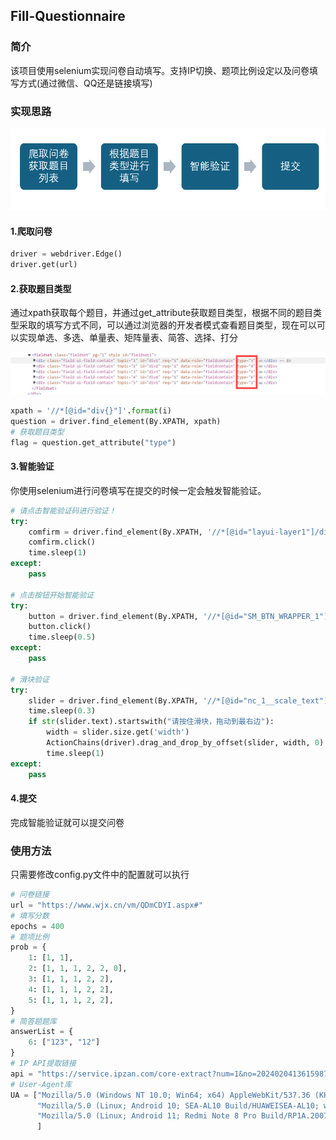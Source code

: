 ## Fill-Questionnaire

### 简介

该项目使用selenium实现问卷自动填写。支持IP切换、题项比例设定以及问卷填写方式(通过微信、QQ还是链接填写)

### 实现思路

![alt](./img/image-20240217225704000.png)

#### 1.爬取问卷

```python
driver = webdriver.Edge()
driver.get(url)
```

#### 2.获取题目类型

通过xpath获取每个题目，并通过get_attribute获取题目类型，根据不同的题目类型采取的填写方式不同，可以通过浏览器的开发者模式查看题目类型，现在可以可以实现单选、多选、单量表、矩阵量表、简答、选择、打分

![alt](./img/image-20240217230803370.png)

```python
xpath = '//*[@id="div{}"]'.format(i)
question = driver.find_element(By.XPATH, xpath)
# 获取题目类型
flag = question.get_attribute("type")
```

#### 3.智能验证

你使用selenium进行问卷填写在提交的时候一定会触发智能验证。

```python
# 请点击智能验证码进行验证！ 
try:
    comfirm = driver.find_element(By.XPATH, '//*[@id="layui-layer1"]/div[3]/a')
    comfirm.click()
    time.sleep(1)
except:
    pass

# 点击按钮开始智能验证
try:
    button = driver.find_element(By.XPATH, '//*[@id="SM_BTN_WRAPPER_1"]')
    button.click()
    time.sleep(0.5)
except:
    pass

# 滑块验证
try:
    slider = driver.find_element(By.XPATH, '//*[@id="nc_1__scale_text"]/span')
    time.sleep(0.3)
    if str(slider.text).startswith("请按住滑块，拖动到最右边"):
        width = slider.size.get('width')
        ActionChains(driver).drag_and_drop_by_offset(slider, width, 0).perform()
        time.sleep(1)
except:
    pass
```

#### 4.提交

完成智能验证就可以提交问卷

### 使用方法

只需要修改config.py文件中的配置就可以执行

```python
# 问卷链接
url = "https://www.wjx.cn/vm/QDmCDYI.aspx#"
# 填写分数
epochs = 400
# 题项比例
prob = {
    1: [1, 1],
    2: [1, 1, 1, 2, 2, 0],
    3: [1, 1, 1, 2, 2],
    4: [1, 1, 1, 2, 2],
    5: [1, 1, 1, 2, 2],
}
# 简答题题库
answerList = {
    6: ["123", "12"]
}
# IP API提取链接
api = "https://service.ipzan.com/core-extract?num=1&no=20240204136159871960&minute=1&format=txt&protocol=1&pool=quality&mode=whitelist&secret=l03fmb8u1b8r8"
# User-Agent库
UA = ["Mozilla/5.0 (Windows NT 10.0; Win64; x64) AppleWebKit/537.36 (KHTML, like Gecko) Chrome/121.0.0.0 Safari/537.36 Edg/121.0.0.0",
      "Mozilla/5.0 (Linux; Android 10; SEA-AL10 Build/HUAWEISEA-AL10; wv) AppleWebKit/537.36 (KHTML, like Gecko) Version/4.0 Chrome/86.0.4240.99 XWEB/4313 MMWEBSDK/20220805 Mobile Safari/537.36 MMWEBID/9538 MicroMessenger/8.0.27.2220(0x28001B53) WeChat/arm64 Weixin NetType/WIFI Language/zh_CN ABI/arm64",
      "Mozilla/5.0 (Linux; Android 11; Redmi Note 8 Pro Build/RP1A.200720.011; wv) AppleWebKit/537.36 (KHTML, like Gecko) Version/4.0 Chrome/89.0.4389.72 MQQBrowser/6.2 TBS/045913 Mobile Safari/537.36 V1_AND_SQ_8.8.68_2538_YYB_D A_8086800 QQ/8.8.68.7265 NetType/WIFI WebP/0.3.0 Pixel/1080 StatusBarHeight/76 SimpleUISwitch/1 QQTheme/2971 InMagicWin/0 StudyMode/0 CurrentMode/1 CurrentFontScale/1.0 GlobalDensityScale/0.9818182 AppId/537112567 Edg/98.0.4758.102",
      ]
```


